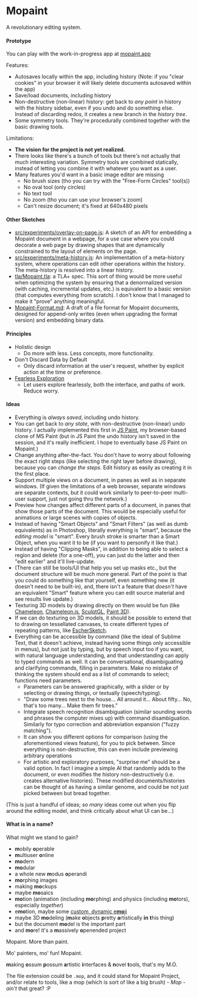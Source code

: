 # Mopaint

A revolutionary editing system.

#### Prototype

You can play with the work-in-progress app at [mopaint.app](https://mopaint.app)

Features:
- Autosaves locally within the app, including history (Note: if you "clear cookies" in your browser it will likely delete documents autosaved within the app)
- Save/load documents, including history
- Non-destructive (non-linear) history: get back to *any point* in history with the history sidebar, even if you undo and do something else. Instead of discarding redos, it creates a new branch in the *history tree*.
- Some symmetry tools. They're procedurally combined together with the basic drawing tools.

Limitations:
- **The vision for the project is not yet realized.**
- There looks like there's a bunch of tools but there's not actually that much interesting variation. Symmetry tools are combined statically, instead of letting you combine it with whatever you want as a user.
- Many features you'd want in a basic image editor are missing
	- No brush sizes (tho you can try with the "Free-Form Circles" tool(s))
	- No oval tool (only circles)
	- No text tool
	- No zoom (tho you can use your browser's zoom)
	- Can't resize document; it's fixed at 640x480 pixels

#### Other Sketches

- [src/experiments/overlay-on-page.js](src/experiments/overlay-on-page.js): A sketch of an API for embedding a Mopaint document in a webpage, for a use case where you could decorate a web page by drawing shapes that are dynamically constrained to the layout of elements on the page.
- [src/experiments/meta-history.js](src/experiments/meta-history.js): An implementation of a meta-history system, where operations can edit other operations within the history. The meta-history is resolved into a linear history.
- [tla/Mopaint.tla](tla/Mopaint.tla): a TLA+ spec. This sort of thing would be more useful when optimizing the system by ensuring that a denormalized version (with caching, incremental updates, etc.) is equivalent to a basic version (that computes everything from scratch). I don't know that I managed to make it "prove" anything meaningful.
- [Mopaint-Format.md](Mopaint-Format.md): A draft of a file format for Mopaint documents, designed for append-only writes (even when upgrading the format version) and embedding binary data.

#### Principles

- Holistic design
	- Do more with less. Less concepts, more functionality.
- Don't Discard Data by Default
	- Only discard information at the user's request, whether by explicit action at the time or preference.
- [Fearless Exploration][]
	- Let users explore fearlessly, both the interface, and paths of work. Reduce worry.

#### Ideas

- Everything is *always saved*, including undo history.
- You can get back to *any state*, with non-destructive (non-linear) undo history. I actually implemented this first in [JS Paint][], my browser-based clone of MS Paint (but in JS Paint the undo history isn't saved in the session, and it's really inefficient. I hope to eventually base JS Paint on Mopaint.)
- Change anything after-the-fact. You don't have to worry about following the exact right steps (like selecting the right layer before drawing), because you can *change the steps*. Edit history as easily as creating it in the first place.
- Support multiple views on a document, in panes as well as in separate windows. (If given the limitations of a web browser, separate windows are separate contexts, but it could work similarly to peer-to-peer multi-user support, just not going thru the network.)
- Preview how changes affect different parts of a document, in panes that show those parts of the document. This would be especially useful for animations or large scenes with copies of objects.
- Instead of having "Smart Objects" and "Smart Filters" (as well as dumb equivalents) as in Photoshop, literally everything is "smart", because the *editing model* is "smart". Every brush stroke is smarter than a Smart Object, when you want it to be (if you want to personify it like that.)
- Instead of having "Clipping Masks", in addition to being able to select a region and delete (for a one-off), you can just do the latter and then "edit earlier" and it'll live-update.
- (There can still be tools/UI that help you set up masks etc., but the document structure will be much more general. Part of the point is that you could do something like that yourself, even something new (it doesn't need to be built-in), and, there isn't a feature that *doesn't* have an equivalent "Smart" feature where you can edit source material and see results live update.)
- Texturing 3D models by drawing directly on them would be fun (like [Chameleon][], [Chameleon.js][], [SculptGL][], [Paint 3D][]).
- If we can do texturing on 3D models, it should be possible to extend that to drawing on tessellated canvases, to create different types of repeating patterns, like [EscherSketch][].
- Everything can be accessible by command (like the ideal of Sublime Text, that it doesn't achieve, instead having some things only accessible in menus), but not just by typing, but by speech input too if you want, with natural language understanding, and that understanding can apply to typed commands as well. It can be conversational, disambiguating and clarifying commands, filling in parameters. Make no mistake of thinking the system should end as a list of commands to select; functions need parameters.
	- Parameters can be answered graphically, with a slider or by selecting or drawing things, or textually (speech/typing).
	- "Draw some trees next to the house... All around it... About fifty... No, that's too many... Make them fir trees."
	- Integrate speech recognition disambiguation (similar sounding words and phrases the computer mixes up) with command disambiguation. Similarly for typo correction and abbreviation expansion ("fuzzy matching").
	- It can show you different options for comparison (using the aforementioned views feature), for you to pick between. Since everything is non-destructive, this can even include previewing arbitrary operations
	- For artistic and exploratory purposes, "surprise me" should be a valid option. In fact I imagine a simple AI that randomly adds to the document, or even modifies the history non-destructively (i.e. creates alternative histories). These modified documents/histories can be thought of as having a similar genome, and could be not just picked between but bread together.

(This is just a handful of ideas; *so many* ideas come out when you flip around the editing model, and think critically about what UI can be...)

#### What is in a name?

What might we stand to gain?

<!-- cspell:disable -->
- **m**obily **o**perable
- **m**ultiuser **o**nline
- **mo**dern
- **mo**dular
- a whole new **m**odus **o**perandi
- **mo**rphing images
- making **mo**ckups
- maybe **mo**saics
- **mo**tion (animation (including **mo**rphing) and physics (including **mo**tors), especially *together*)
- e**mo**tion, maybe some [custom, dynamic e**mo**ji](https://github.com/multiism/emoji)
- maybe 3D **mo**deling (**m**ake **o**bjects **p**retty **a**rtistically **in** **t**his thing)
- but the document **mo**del is the important part
- and **mo**re! it's a **m**assively **o**penended project

Mopaint. More than paint.

Mo' painters, mo' fun! Mopaint.

**m**aking **o**ssum **p**ossum **a**rtistic **i**nterfaces & **n**ovel **t**ools, that's my M.O.

<!-- cspell:enable -->

The file extension could be `.mop`, and it could stand for Mopaint Project,
and/or relate to tools, like a mop (which is sort of like a big brush) -
_Mop - ain't_ that great? :P

[JS Paint]: https://github.com/1j01/jspaint/
[Apparatus]: http://aprt.us/
[Doodal]: https://dood.al/
[Chameleon]: http://www-ui.is.s.u-tokyo.ac.jp/~takeo/chameleon/chameleon.htm
[Chameleon.js]: https://github.com/tomtung/chameleon.js
[Paint 3D]: https://www.microsoft.com/en-us/store/p/paint-3d/9nblggh5fv99
[SculptGL]: https://stephaneginier.com/sculptgl/
[EscherSketch]: https://eschersket.ch/
[Multiism]: https://multiism.ml/
[The Future of Programming]: https://vimeo.com/71278954
[Fearless Exploration]: https://isaiahodhner.io/fearless-exploration
